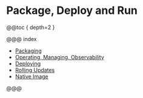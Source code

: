 # Package, Deploy and Run
 
@@toc { depth=2 }

@@@ index
 
* [Packaging](packaging.md)
* [Operating, Managing, Observability](operations.md)
* [Deploying](deploying.md)
* [Rolling Updates](rolling-updates.md)
* [Native Image](native-image.md)

@@@
